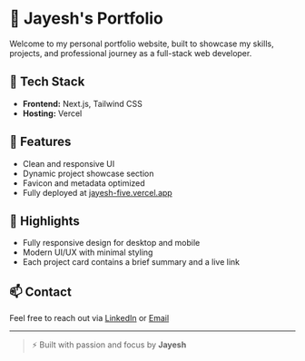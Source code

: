 # 💼 Jayesh's Portfolio

Welcome to my personal portfolio website, built to showcase my skills, projects, and professional journey as a full-stack web developer.

## 🚀 Tech Stack

- **Frontend:** Next.js, Tailwind CSS
- **Hosting:** Vercel

## 📌 Features

- Clean and responsive UI
- Dynamic project showcase section
- Favicon and metadata optimized
- Fully deployed at [jayesh-five.vercel.app](https://jayesh-five.vercel.app/)

## 🧠 Highlights

- Fully responsive design for desktop and mobile
- Modern UI/UX with minimal styling
- Each project card contains a brief summary and a live link



## 📫 Contact

Feel free to reach out via [LinkedIn](https://www.linkedin.com/in/jayesh-khuman-8476bb1a9/) or [Email](mailto:jayeshkhuman121@gmail.com)

---

> ⚡ Built with passion and focus by **Jayesh**
